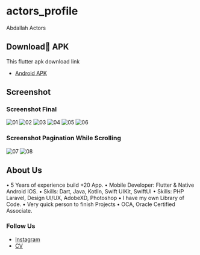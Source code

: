 # actors_profile

Abdallah Actors

## Download ِAPK

This flutter apk download link
- [Android APK](https://www.dropbox.com/s/ao3vzybzoyajol6/actors_abdallah_16.apk?dl=1)

## Screenshot

### Screenshot Final

![01](/screenshoot/01.png)
![02](/screenshoot/02.png)
![03](/screenshoot/03.png)
![04](/screenshoot/04.png)
![05](/screenshoot/05.png)
![06](/screenshoot/06.png)

### Screenshot Pagination While Scrolling

![07](/screenshoot/07.png)
![08](/screenshoot/08.png)

## About Us

• 5 Years of experience build +20 App.
• Mobile Developer: Flutter & Native Android IOS.
• Skills: Dart, Java, Kotlin, Swift UIKit, SwiftUI
• Skills: PHP Laravel, Design UI/UX, AdobeXD, Photoshop
• I have my own Library of Code.
• Very quick person to finish Projects
• OCA, Oracle Certified Associate.

### Follow Us 

- [Instagram](https://instagram.com/abdallahandroid)
- [CV](https://bit.ly/2Y7NHaO)
  